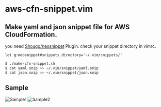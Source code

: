 # aws-cfn-snippet.vim

## Make yaml and json snippet file for AWS CloudFormation.

you need [Shougo/neosnippet](https://github.com/Shougo/neosnippet.vim) Plugin.
check your snippet directory in vimrc.
```bash:vimrc
let g:neosnippet#snippets_directory='~/.vim/snippets/'
```

```bash
$ ./make-cfn-snippet.sh
$ cat yaml.snip >> ~/.vim/snippet/yaml.snip
$ cat json.snip >> ~/.vim/snippet/json.snip
```

## Sample
![Sample1](./sample1.png)
![Sample2](./sample2.png)
